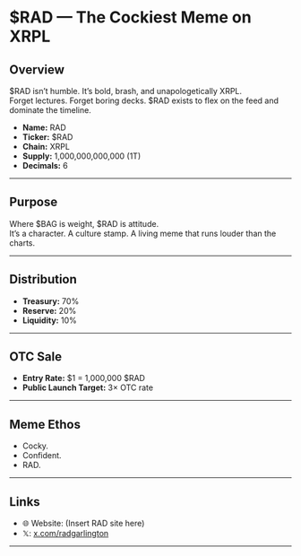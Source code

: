 # $RAD — The Cockiest Meme on XRPL

## Overview
$RAD isn’t humble. It’s bold, brash, and unapologetically XRPL.  
Forget lectures. Forget boring decks. $RAD exists to flex on the feed and dominate the timeline.  

- **Name:** RAD  
- **Ticker:** $RAD  
- **Chain:** XRPL  
- **Supply:** 1,000,000,000,000 (1T)  
- **Decimals:** 6  

---

## Purpose
Where $BAG is weight, $RAD is attitude.  
It’s a character. A culture stamp. A living meme that runs louder than the charts.

---

## Distribution
- **Treasury:** 70%  
- **Reserve:** 20%  
- **Liquidity:** 10%  

---

## OTC Sale
- **Entry Rate:** $1 = 1,000,000 $RAD  
- **Public Launch Target:** 3× OTC rate  

---

## Meme Ethos
- Cocky.  
- Confident.  
- RAD.  

---

## Links
- 🌐 Website: (Insert RAD site here)  
- 𝕏: [x.com/radgarlington](https://x.com/radgarlington)  

---
